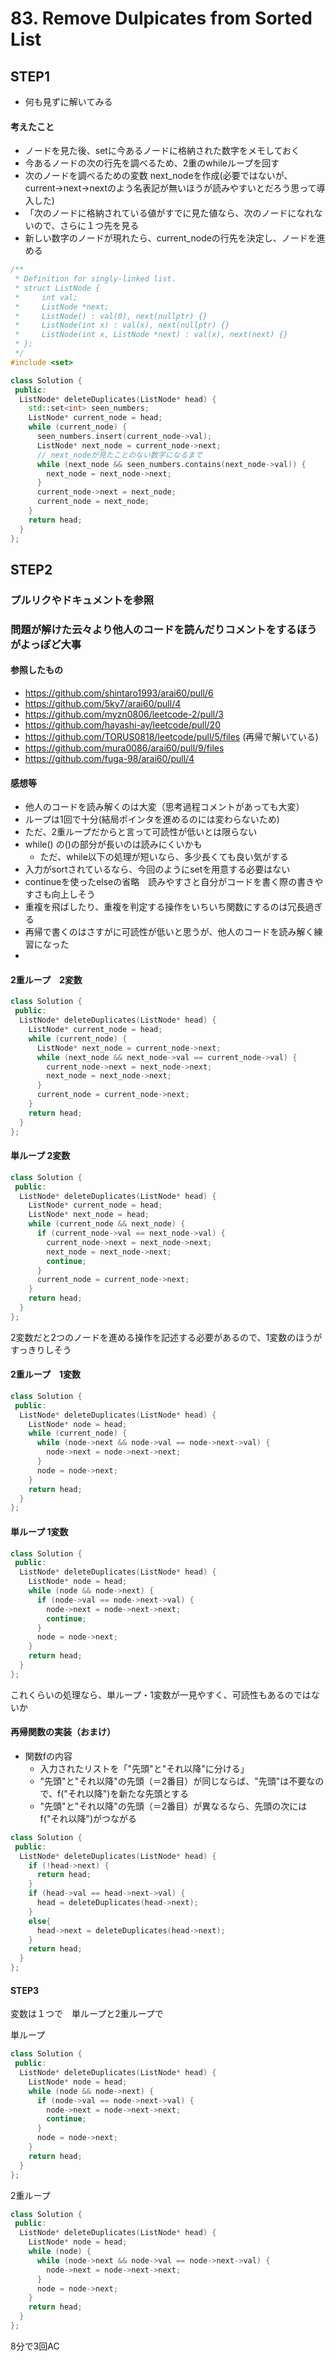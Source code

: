 # 83. Remove Dulpicates from Sorted List

## STEP1
- 何も見ずに解いてみる

#### 考えたこと
- ノードを見た後、setに今あるノードに格納された数字をメモしておく
- 今あるノードの次の行先を調べるため、2重のwhileループを回す
- 次のノードを調べるための変数 next_nodeを作成(必要ではないが、current->next->nextのよう名表記が無いほうが読みやすいとだろう思って導入した)
- 「次のノードに格納されている値がすでに見た値なら、次のノードになれないので、さらに１つ先を見る
- 新しい数字のノードが現れたら、current_nodeの行先を決定し、ノードを進める

```cpp
/**
 * Definition for singly-linked list.
 * struct ListNode {
 *     int val;
 *     ListNode *next;
 *     ListNode() : val(0), next(nullptr) {}
 *     ListNode(int x) : val(x), next(nullptr) {}
 *     ListNode(int x, ListNode *next) : val(x), next(next) {}
 * };
 */
#include <set>

class Solution {
 public:
  ListNode* deleteDuplicates(ListNode* head) {
    std::set<int> seen_numbers;
    ListNode* current_node = head;
    while (current_node) {
      seen_numbers.insert(current_node->val);
      ListNode* next_node = current_node->next;
      // next_nodeが見たことのない数字になるまで
      while (next_node && seen_numbers.contains(next_node->val)) {
        next_node = next_node->next;
      }
      current_node->next = next_node;
      current_node = next_node;
    }
    return head;
  }
};
```
## STEP2
### プルリクやドキュメントを参照
### 問題が解けた云々より他人のコードを読んだりコメントをするほうがよっぽど大事
#### 参照したもの
- https://github.com/shintaro1993/arai60/pull/6
- https://github.com/5ky7/arai60/pull/4
- https://github.com/myzn0806/leetcode-2/pull/3
- https://github.com/hayashi-ay/leetcode/pull/20
- https://github.com/TORUS0818/leetcode/pull/5/files (再帰で解いている)
- https://github.com/mura0086/arai60/pull/9/files
- https://github.com/fuga-98/arai60/pull/4 

#### 感想等
- 他人のコードを読み解くのは大変（思考過程コメントがあっても大変）
- ループは1回で十分(結局ポインタを進めるのには変わらないため)
- ただ、2重ループだからと言って可読性が低いとは限らない
- while() の()の部分が長いのは読みにくいかも
    - ただ、while以下の処理が短いなら、多少長くても良い気がする
- 入力がsortされているなら、今回のようにsetを用意する必要はない
- continueを使ったelseの省略　読みやすさと自分がコードを書く際の書きやすさも向上しそう
- 重複を飛ばしたり、重複を判定する操作をいちいち関数にするのは冗長過ぎる
- 再帰で書くのはさすがに可読性が低いと思うが、他人のコードを読み解く練習になった
- 

#### 2重ループ　2変数
```cpp
class Solution {
 public:
  ListNode* deleteDuplicates(ListNode* head) {
    ListNode* current_node = head;
    while (current_node) {
      ListNode* next_node = current_node->next;
      while (next_node && next_node->val == current_node->val) {
        current_node->next = next_node->next;
        next_node = next_node->next;
      }
      current_node = current_node->next;
    }
    return head;
  }
};
```

#### 単ループ 2変数
```cpp
class Solution {
 public:
  ListNode* deleteDuplicates(ListNode* head) {
    ListNode* current_node = head;
    ListNode* next_node = head;
    while (current_node && next_node) {
      if (current_node->val == next_node->val) {
        current_node->next = next_node->next;
        next_node = next_node->next;
        continue;
      }
      current_node = current_node->next;
    }
    return head;
  }
};
```
2変数だと2つのノードを進める操作を記述する必要があるので、1変数のほうがすっきりしそう

#### 2重ループ　1変数
```cpp
class Solution {
 public:
  ListNode* deleteDuplicates(ListNode* head) {
    ListNode* node = head;
    while (current_node) {
      while (node->next && node->val == node->next->val) {
        node->next = node->next->next;
      }
      node = node->next;
    }
    return head;
  }
};
```

#### 単ループ 1変数
```cpp
class Solution {
 public:
  ListNode* deleteDuplicates(ListNode* head) {
    ListNode* node = head;
    while (node && node->next) {
      if (node->val == node->next->val) {
        node->next = node->next->next;
        continue;
      }
      node = node->next;
    }
    return head;
  }
};
```
これくらいの処理なら、単ループ・1変数が一見やすく、可読性もあるのではないか

#### 再帰関数の実装（おまけ）
- 関数fの内容
  - 入力されたリストを「"先頭"と"それ以降"に分ける」
  - "先頭"と"それ以降"の先頭（＝2番目）が同じならば、"先頭"は不要なので、f("それ以降")を新たな先頭とする
  - "先頭"と"それ以降"の先頭（＝2番目）が異なるなら、先頭の次にはf("それ以降")がつながる

```cpp
class Solution {
 public:
  ListNode* deleteDuplicates(ListNode* head) {
    if (!head->next) {
      return head;
    }
    if (head->val == head->next->val) {
      head = deleteDuplicates(head->next);
    }
    else{
      head->next = deleteDuplicates(head->next);
    }
    return head;
  }
};
```

#### STEP3
変数は１つで　単ループと2重ループで

単ループ
```cpp
class Solution {
 public:
  ListNode* deleteDuplicates(ListNode* head) {
    ListNode* node = head;
    while (node && node->next) {
      if (node->val == node->next->val) {
        node->next = node->next->next;
        continue;
      }
      node = node->next;
    }
    return head;
  }
};
```
2重ループ
```cpp
class Solution {
 public:
  ListNode* deleteDuplicates(ListNode* head) {
    ListNode* node = head;
    while (node) {
      while (node->next && node->val == node->next->val) {
        node->next = node->next->next;
      }
      node = node->next;
    }
    return head;
  }
};
```
8分で3回AC
